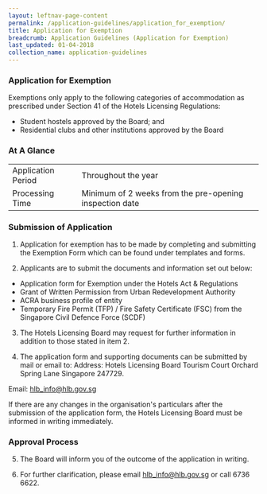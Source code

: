 ```yaml
---
layout: leftnav-page-content
permalink: /application-guidelines/application_for_exemption/
title: Application for Exemption
breadcrumb: Application Guidelines (Application for Exemption)
last_updated: 01-04-2018
collection_name: application-guidelines
---
```


### **Application for Exemption**

Exemptions only apply to the following categories of accommodation as prescribed under Section 41 of the Hotels Licensing Regulations: 
* Student hostels approved by the Board; and
* Residential clubs and other institutions approved by the Board

### **At A Glance**

<table class="table-v">
  <tr>
    <td>Application Period</td>
    <td> Throughout the year</td> 
  </tr>
  <tr>
    <td>Processing Time</td>
    <td>Minimum of 2 weeks from the pre-opening inspection date</td>
  </tr>
 </table>

### **Submission of Application**

1. Application for exemption has to be made by completing and submitting the Exemption Form which can be found under templates and forms.

2. Applicants are to submit the documents and information set out below:
* Application form for Exemption under the Hotels Act & Regulations
* Grant of Written Permission from Urban Redevelopment Authority
* ACRA business profile of entity
* Temporary Fire Permit (TFP) / Fire Safety Certificate (FSC) from the Singapore Civil Defence Force (SCDF) 

3. The Hotels Licensing Board may request for further information in addition to those stated in item 2.

4. The application form and supporting documents can be submitted by mail or email to: 
Address:
Hotels Licensing Board 
Tourism Court
Orchard Spring Lane
Singapore 247729.

Email: [hlb_info@hlb.gov.sg](mailto:hlb_info@hlb.gov.sg)

If there are any changes in the organisation's particulars after the submission of the application form, the Hotels Licensing Board must be informed in writing immediately.

### **Approval Process**

5. The Board will inform you of the outcome of the application in writing. 

6. For further clarification, please email [hlb_info@hlb.gov.sg](mailto:hlb_info@hlb.gov.sg) or call 6736 6622.
